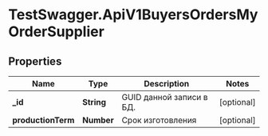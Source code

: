 # TestSwagger.ApiV1BuyersOrdersMyOrderSupplier

## Properties

Name | Type | Description | Notes
------------ | ------------- | ------------- | -------------
**_id** | **String** | GUID данной записи в БД. | [optional] 
**productionTerm** | **Number** | Срок изготовления | [optional] 


